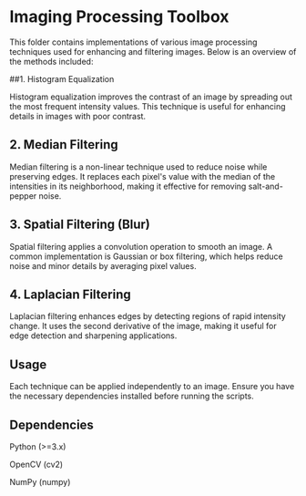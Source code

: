 # Imaging Processing Toolbox

This folder contains implementations of various image processing techniques used for enhancing and filtering images. Below is an overview of the methods included:

##1. Histogram Equalization

Histogram equalization improves the contrast of an image by spreading out the most frequent intensity values. This technique is useful for enhancing details in images with poor contrast.

## 2. Median Filtering

Median filtering is a non-linear technique used to reduce noise while preserving edges. It replaces each pixel's value with the median of the intensities in its neighborhood, making it effective for removing salt-and-pepper noise.

## 3. Spatial Filtering (Blur)

Spatial filtering applies a convolution operation to smooth an image. A common implementation is Gaussian or box filtering, which helps reduce noise and minor details by averaging pixel values.

## 4. Laplacian Filtering

Laplacian filtering enhances edges by detecting regions of rapid intensity change. It uses the second derivative of the image, making it useful for edge detection and sharpening applications.

## Usage

Each technique can be applied independently to an image. Ensure you have the necessary dependencies installed before running the scripts.

## Dependencies

Python (>=3.x)

OpenCV (cv2)

NumPy (numpy)

